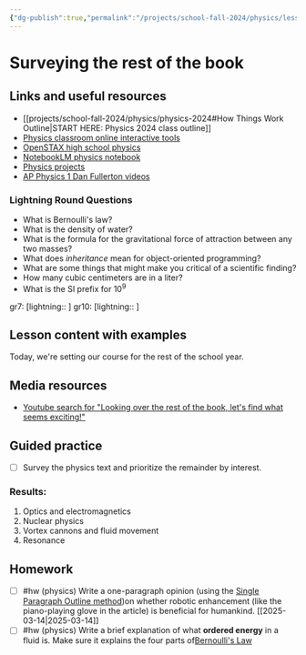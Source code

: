 ```yaml
---
{"dg-publish":true,"permalink":"/projects/school-fall-2024/physics/lessons/surveying-the-rest-of-the-book/"}
---
```



#  Surveying the rest of the book

## Links and useful resources 

- [[projects/school-fall-2024/physics/physics-2024#How Things Work Outline\|START HERE: Physics 2024 class outline]]
- [Physics classroom online interactive tools](https://www.physicsclassroom.com/Lesson-Plans/Algebra-Based-Physics)
- [OpenSTAX high school physics](https://openstax.org/books/physics/pages/1-introduction)
- [NotebookLM physics notebook](https://notebooklm.google.com/notebook/94fe29f5-cebb-4621-9e03-d20110b7a978)
- [Physics projects](https://www.sciencebuddies.org/science-fair-projects/science-projects/physics/high-school)
- [AP Physics 1 Dan Fullerton videos](https://www.youtube.com/playlist?list=PLd2HWlWc-MsysWuL9ksneEM8cl5bk3bHH)

### Lightning Round Questions

- What is Bernoulli's law? 
- What is the density of water? 
- What is the formula for the gravitational force of attraction between any two masses? 
- What does *inheritance* mean for object-oriented programming? 
- What are some things that might make you critical of a scientific finding? 
- How many cubic centimeters are in a liter? 
- What is the SI prefix for $10^9$  

gr7: [lightning:: ]
gr10: [lightning:: ]

## Lesson content with examples

Today, we're setting our course for the rest of the school year.

## Media resources

- [Youtube search for "Looking over the rest of the book, let's find what seems exciting!"](https://www.youtube.com/results?search_query=Looking%20over%20the%20rest%20of%20the%20book,%20let's%20find%20what%20seems%20exciting!) 

## Guided practice

- [ ] Survey the physics text and prioritize the remainder by interest.  

### Results:

1. Optics and electromagnetics
2. Nuclear physics
3. Vortex cannons and fluid movement
4. Resonance

## Homework


- [ ] #hw (physics) Write a one-paragraph opinion (using the [Single Paragraph Outline method](https://school.ginosterous.com/projects/school-fall-2024/language/lessons/outlining))on whether robotic enhancement (like the piano-playing glove in the article) is beneficial for humankind. [[2025-03-14\|2025-03-14]]
- [ ] #hw (physics) Write a brief explanation of what **ordered energy** in a fluid is. Make sure it explains the four parts of[Bernoulli's Law](https://school.ginosterous.com/projects/school-fall-2024/physics/lessons/buoyancy-and-archimedes) 